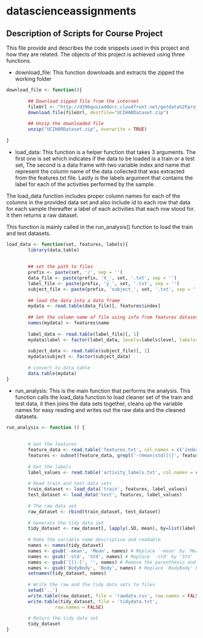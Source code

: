 # datascienceassignments


## Description of Scripts for Course Project
This file provide and describes the code snippets used in this project and how they are related. The objects of this project is achieved using three functions.

- download_file: This function  downloads and extracts the zipped the working folder

```r
download_file <- function(){
                
        ## Download zipped file from the internet
        fileUrl <- "http://d396qusza40orc.cloudfront.net/getdata%2Fprojectfiles%2FUCI%20HAR%20Dataset.zip"
        download.file(fileUrl, destfile="UCIHARDataset.zip")
        
        ## Unzip the downloaded file
        unzip("UCIHARDataset.zip", overwrite = TRUE)
        
}
```

- load_data: This function is a helper function that takes 3 arguments. The first one is set which indicates if the data to be loaded is a train or a test set, The second is a data frame with two variable index and name that represent the column name of the data collected that was extracted from the features.txt file. Lastly is the labels argument that contains the label for each of the activities performed by the sample.

The load_data function includes proper column names for each of the columns in the provided data set and also include id to each row that data for each sample thereafter a label of each activities that each row stood for. It then returns a raw dataset.

This function is mainly called in the run_analysis() function to load the train and test datasets.


```r
load_data <- function(set, features, labels){
        library(data.table)
        
        
        ## set the path to files
        prefix <- paste(set, '/', sep = '')
        data_file <- paste(prefix, 'X_', set, '.txt', sep = '')
        label_file <- paste(prefix, 'y_', set, '.txt', sep = '')
        subject_file <- paste(prefix, 'subject_', set, '.txt', sep = '')
        
        ## load the data into a data frame
        mydata <- read.table(data_file)[, features$index]
        
        ## Set the column name of file using info from features dataset
        names(mydata) <- features$name
        
        label_data <- read.table(label_file)[, 1]
        mydata$label <- factor(label_data, levels=labels$level, labels=labels$label)
        
        subject_data <- read.table(subject_file)[, 1]
        mydata$subject <- factor(subject_data)
        
        # convert to data table
        data.table(mydata)
}
```


- run_analysis: This is the main function that performs the analysis. This function calls the load_data function to load cleaner set of the train and test data, it then joins the data sets together, cleans up the variable names for easy reading and writes out the raw data and the cleaned datasets.


```r
run_analysis <- function () {
       
        
        # Get the features
        feature_data <- read.table('features.txt', col.names = c('index', 'name'))
        features <- subset(feature_data, grepl('-(mean|std)[(]', feature_data$name))
        
        # Get the labels
        label_values <- read.table('activity_labels.txt', col.names = c('level', 'label'))
        
        # Read train and test data sets
        train_dataset <- load_data('train', features, label_values)
        test_dataset <- load_data('test', features, label_values)
   
        # The raw data set
        raw_dataset <- rbind(train_dataset, test_dataset)
        
        # Generate the tidy data set
        tidy_dataset <- raw_dataset[, lapply(.SD, mean), by=list(label, subject)]
        
        # Make the variable name descriptive and readable
        names <- names(tidy_dataset)
        names <- gsub('-mean', 'Mean', names) # Replace `-mean' by `Mean'
        names <- gsub('-std', 'Std', names) # Replace `-std' by 'Std'
        names <- gsub('[()-]', '', names) # Remove the parenthesis and dashes
        names <- gsub('BodyBody', 'Body', names) # Replace `BodyBody' by `Body'
        setnames(tidy_dataset, names)
        
        # Write the raw and the tidy data sets to files
        setwd('..')
        write.table(raw_dataset, file = 'rawdata.csv', row.names = FALSE)
        write.table(tidy_dataset, file = 'tidydata.txt',
                  row.names = FALSE)
        
        # Return the tidy data set
        tidy_dataset     
}
```


